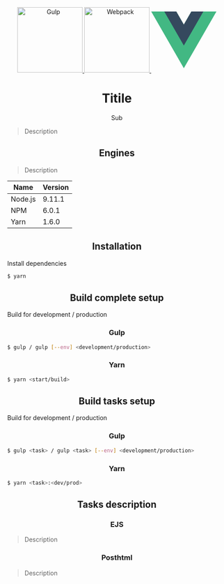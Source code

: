<div align="center">
  <div align="center">
    <a href="https://github.com/posthtml/posthtml">
      <img width="150" height="150" alt="Gulp" src="https://upload.wikimedia.org/wikipedia/commons/7/72/Gulp.js_Logo.svg">
    </a>
    <a href="https://github.com/posthtml/posthtml">
      <img width="150" height="150" alt="Webpack" src="https://cdn.rawgit.com/webpack/media/e7485eb2/logo/icon.svg">
    </a>
    <a href="https://github.com/posthtml/posthtml">
      <img width="150" height="150" alt="Vue" src="data:image/svg+xml;base64,PHN2ZyB4bWxucz0iaHR0cDovL3d3dy53My5vcmcvMjAwMC9zdmciIHZpZXdCb3g9IjAgMCAxOTYu%0D%0AMzIgMTcwLjAyIj48ZGVmcz48c3R5bGU+LmNscy0xe2ZpbGw6IzQyYjg4Mzt9LmNscy0ye2ZpbGw6%0D%0AIzM1NDk1ZTt9PC9zdHlsZT48L2RlZnM+PHRpdGxlPmxvZ288L3RpdGxlPjxwb2x5Z29uIGNsYXNz%0D%0APSJjbHMtMSIgcG9pbnRzPSIxMjAuODMgMCA5OC4xNiAzOS4yNiA3NS40OSAwIDAgMCA5OC4xNiAx%0D%0ANzAuMDIgMTk2LjMyIDAgMTIwLjgzIDAiLz48cG9seWdvbiBjbGFzcz0iY2xzLTIiIHBvaW50cz0i%0D%0AMTIwLjgzIDAgOTguMTYgMzkuMjYgNzUuNDkgMCAzOS4yNiAwIDk4LjE2IDEwMi4wMSAxNTcuMDYg%0D%0AMCAxMjAuODMgMCIvPjwvc3ZnPg==">
    </a>
  </div>
  <h1>Titile</h1>
  <p>Sub</p>
</div>

> Description

<h2 align="center">Engines</h2>

> Description

| Name    | Version |
| ------- | ------- |
| Node.js | 9.11.1  |
| NPM     | 6.0.1   |
| Yarn    | 1.6.0   |

<h2 align="center">Installation</h2>

Install dependencies

``` bash
$ yarn
```

<h2 align="center">Build complete setup</h2>

Build for development / production

<h3 align="center">Gulp</h3>

``` bash
$ gulp / gulp [--env] <development/production>
```

<h3 align="center">Yarn</h3>

``` bash
$ yarn <start/build>
```

<h2 align="center">Build tasks setup</h2>

Build for development / production

<h3 align="center">Gulp</h3>

``` bash
$ gulp <task> / gulp <task> [--env] <development/production>
```

<h3 align="center">Yarn</h3>

``` bash
$ yarn <task>:<dev/prod>
```

<h2 align="center">Tasks description</h2>

<h3 align="center">EJS</h3>

> Description

<h3 align="center">Posthtml</h3>

> Description

